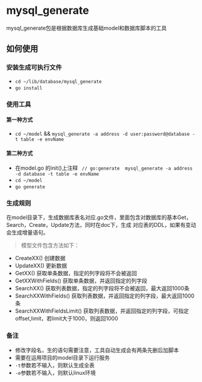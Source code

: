 # mysql_generate

mysql_generate包是根据数据库生成基础model和数据库脚本的工具


## 如何使用
### 安装生成可执行文件

* `cd ~/lib/database/mysql_generate`
* `go install`


### 使用工具
#### 第一种方式
* `cd ~/model` &&
  `mysql_generate -a address -d user:password@database -t table -e envName`

#### 第二种方式
* 在model.go 的init()上注释
  ` // go:generate  mysql_generate -a address -d database -t table -e envName`
* `cd ~/model`
* `go generate`


### 生成规则
在model目录下，生成数据库表名对应.go文件，里面包含对数据库的基本Get，Search，Create，Update方法，同时在doc下，生成
对应表的DDL，如果有变动会生成增量语句。

> 模型文件包含方法如下：

- CreateXX() 创建数据
- UpdateXX() 更新数据
- GetXX() 获取单条数据，指定的列字段将不会被返回
- GetXXWithFields() 获取单条数据，并返回指定的列字段
- SearchXX() 获取列表数据，指定的列字段将不会被返回，最大返回1000条
- SearchXXWithFields() 获取列表数据，并返回指定的列字段，最大返回1000条
- SearchXXWithFieldsLimit() 获取列表数据，并返回指定的列字段，可指定offset,limit，若limit大于1000，则返回1000



### 备注
* 修改字段名，生的语句需要注意，工具自动生成会有两条先删后加脚本
* 需要在运用项目的model目录下运行服务
* `-t`参数若不输入，则默认生成全表
* `-e`参数若不输入，则默认linux环境


